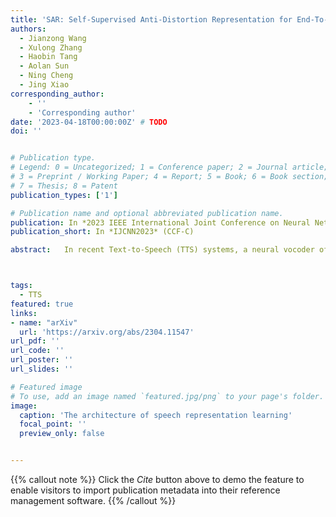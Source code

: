 ```yaml
---
title: 'SAR: Self-Supervised Anti-Distortion Representation for End-To-End Speech Model'
authors:
  - Jianzong Wang
  - Xulong Zhang
  - Haobin Tang
  - Aolan Sun
  - Ning Cheng
  - Jing Xiao
corresponding_author:
    - ''
    - 'Corresponding author'
date: '2023-04-18T00:00:00Z' # TODO
doi: ''


# Publication type.
# Legend: 0 = Uncategorized; 1 = Conference paper; 2 = Journal article;
# 3 = Preprint / Working Paper; 4 = Report; 5 = Book; 6 = Book section;
# 7 = Thesis; 8 = Patent
publication_types: ['1']

# Publication name and optional abbreviated publication name.
publication: In *2023 IEEE International Joint Conference on Neural Network*
publication_short: In *IJCNN2023* (CCF-C)

abstract:   In recent Text-to-Speech (TTS) systems, a neural vocoder often generates speech samples by solely conditioning on acoustic features predicted from an acoustic model. However, there are always distortions existing in the predicted acous- tic features, compared to those of the groundtruth, especially in the common case of poor acoustic modeling due to low- quality training data. To overcome such limits, we propose a Self-supervised learning framework to learn an Anti-distortion acoustic Representation (SAR) to replace human-crafted acoustic features by introducing distortion prior to an auto-encoder pre- training process. The learned acoustic representation from the proposed framework is proved anti-distortion compared to the most commonly used mel-spectrogram through both objective and subjective evaluation.



tags:
  - TTS
featured: true
links:
- name: "arXiv"
  url: 'https://arxiv.org/abs/2304.11547'
url_pdf: ''
url_code: ''
url_poster: ''
url_slides: ''

# Featured image
# To use, add an image named `featured.jpg/png` to your page's folder.
image:
  caption: 'The architecture of speech representation learning'
  focal_point: ''
  preview_only: false


---
```


{{% callout note %}}
Click the _Cite_ button above to demo the feature to enable visitors to import publication metadata into their reference management software.
{{% /callout %}}

